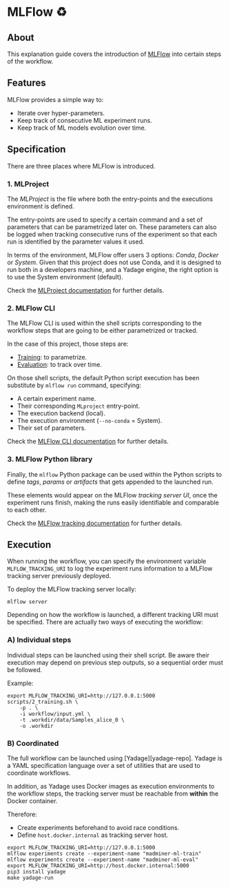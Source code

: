 # MLFlow ♻️


## About
This explanation guide covers the introduction of [MLFlow][mlflow-website] into
certain steps of the workflow.


## Features
MLFlow provides a simple way to:

- Iterate over hyper-parameters.
- Keep track of consecutive ML experiment runs.
- Keep track of ML models evolution over time.


## Specification
There are three places where MLFlow is introduced.


### 1. MLProject
The _MLProject_ is the file where both the entry-points and the executions environment is defined.

The entry-points are used to specify a certain command and a set of parameters that can be 
parametrized later on. These parameters can also be logged when tracking consecutive runs of
the experiment so that each run is identified by the parameter values it used.

In terms of the environment, MLFlow offer users 3 options: _Conda_, _Docker_ or _System_.
Given that this project does not use Conda, and it is designed to run both in a developers machine,
and a Yadage engine, the right option is to use the System environment (default).

Check the [MLProject documentation][mlproject-docs] for further details.


### 2. MLFlow CLI
The MLFlow CLI is used within the shell scripts corresponding to the workflow steps that
are going to be either parametrized or tracked.

In the case of this project, those steps are:
- [Training][script-train]: to parametrize.
- [Evaluation][script-eval]: to track over time.

On those shell scripts, the default Python script execution has been substitute by
`mlflow run` command, specifying:

- A certain experiment name.
- Their corresponding `MLproject` entry-point.
- The execution backend (local).
- The execution environment (`--no-conda` = System).
- Their set of parameters.

Check the [MLFlow CLI documentation][mlflow-cli-docs] for further details.


### 3. MLFlow Python library
Finally, the `mlflow` Python package can be used within the Python scripts to define
_tags_, _params_ or _artifacts_ that gets appended to the launched run.

These elements would appear on the MLFlow _tracking server UI_, once the experiment runs
finish, making the runs easily identifiable and comparable to each other.

Check the [MLFlow tracking documentation][mlflow-track-docs] for further details.


## Execution
When running the workflow, you can specify the environment variable `MLFLOW_TRACKING_URI`
to log the experiment runs information to a MLFlow tracking server previously deployed.

To deploy the MLFlow tracking server locally:
```shell script
mlflow server
```

Depending on how the workflow is launched, a different tracking URI must be specified.
There are actually two ways of executing the workflow:

### A) Individual steps
Individual steps can be launched using their shell script. Be aware their execution may depend on 
previous step outputs, so a sequential order must be followed.

Example:
```shell script
export MLFLOW_TRACKING_URI=http://127.0.0.1:5000
scripts/2_training.sh \
    -p . \
    -i workflow/input.yml \
    -t .workdir/data/Samples_alice_0 \
    -o .workdir
```

### B) Coordinated
The full workflow can be launched using [Yadage][yadage-repo]. Yadage is a YAML specification language
over a set of utilities that are used to coordinate workflows.

In addition, as Yadage uses Docker images as execution environments to the workflow steps,
the tracking server must be reachable from **within** the Docker container.

Therefore:
- Create experiments beforehand to avoid race conditions.
- Define `host.docker.internal` as tracking server host.

```shell script
export MLFLOW_TRACKING_URI=http://127.0.0.1:5000
mlflow experiments create --experiment-name "madminer-ml-train"
mlflow experiments create --experiment-name "madminer-ml-eval"
export MLFLOW_TRACKING_URI=http://host.docker.internal:5000
pip3 install yadage
make yadage-run
```


[mlflow-website]: https://mlflow.org/
[mlproject]: MLproject
[mlflow-cli-docs]: https://www.mlflow.org/docs/latest/cli.html
[mlflow-track-docs]: https://mlflow.org/docs/latest/tracking.html
[mlproject-docs]: https://www.mlflow.org/docs/latest/projects.html
[script-eval]: scripts/3_evaluation.sh
[script-train]: scripts/2_training.sh

